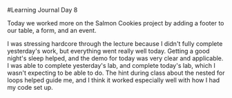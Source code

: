 #Learning Journal Day 8

Today we worked more on the Salmon Cookies project by adding a footer to our table, a form, and an event.

I was stressing hardcore through the lecture because I didn't fully complete yesterday's work, but everything went really well today. Getting a good night's sleep helped, and the demo for today was very clear and applicable. I was able to complete yesterday's lab, and complete today's lab, which I wasn't expecting to be able to do. The hint during class about the nested for loops helped guide me, and I think it worked especially well with how I had my code set up.


